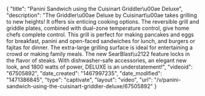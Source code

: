 {
    "title": "Panini Sandwich using the Cuisinart Griddler\u00ae Deluxe",
    "description": "The Griddler\u00ae Deluxe by Cuisinart\u00ae takes grilling to new heights! It offers six enticing cooking options. The reversible grill and griddle plates, combined with dual-zone temperature control, give home chefs complete control. This grill is perfect for making pancakes and eggs for breakfast, panini and open-faced sandwiches for lunch, and burgers or fajitas for dinner. The extra-large grilling surface is ideal for entertaining a crowd or making family meals. The new SearBlast\u2122 feature locks in the flavor of steaks. With dishwasher-safe accessories, an elegant new look, and 1800 watts of power, DELUXE is an understatement!",
    "videoid": "67505892",
    "date_created": "1467997235",
    "date_modified": "1471386845",
    "type": "captivate",
    "layout": "video",
    "url": "\/v\/panini-sandwich-using-the-cuisinart-griddler-deluxe\/67505892"
}
